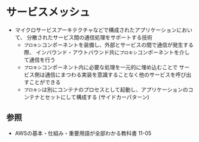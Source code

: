 # サービスメッシュ
- マイクロサービスアーキテクチャなどで構成されたアプリケーションにおいて、
  分散されたサービス間の通信処理をサポートする技術
  - `プロキシ`コンポーネントを装備し、外部とサービスの間で通信が発生する際、
    インバウンド・アウトバウンド共に`プロキシ`コンポーネントを介して通信を行う
  - `プロキシ`コンポーネント内に必要な処理を一元的に埋め込むことで
    サービス側は通信にまつわる実装を意識することなく他のサービスを呼び出すことができる
  - `プロキシ`は別にコンテナのプロセスとして起動し、アプリケーションのコンテナとセットにして構成する
    (サイドカーパターン)

## 参照
- AWSの基本・仕組み・重要用語が全部わかる教科書 11-05

